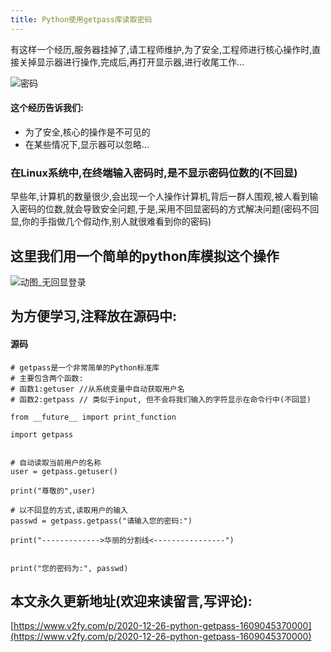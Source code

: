 ```yaml
---
title: Python使用getpass库读取密码
---
```




有这样一个经历,服务器挂掉了,请工程师维护,为了安全,工程师进行核心操作时,直接关掉显示器进行操作,完成后,再打开显示器,进行收尾工作...


![密码](https://www.v2fy.com/asset/0i/jikemiji/jikemiji-md/2020-12-26-python-getpass-1609045370000.assets/3203841-fddba6966187d858.png)

#### 这个经历告诉我们:

- 为了安全,核心的操作是不可见的
- 在某些情况下,显示器可以忽略...

### 在Linux系统中,在终端输入密码时,是不显示密码位数的(不回显)

早些年,计算机的数量很少,会出现一个人操作计算机,背后一群人围观,被人看到输入密码的位数,就会导致安全问题,于是,采用不回显密码的方式解决问题(密码不回显,你的手指做几个假动作,别人就很难看到你的密码)

## 这里我们用一个简单的python库模拟这个操作

![动图_无回显登录](https://www.v2fy.com/asset/0i/jikemiji/jikemiji-md/2020-12-26-python-getpass-1609045370000.assets/3203841-2b9e47db1fd43f18.gif)





## 为方便学习,注释放在源码中:
#### 源码

```
# getpass是一个非常简单的Python标准库
# 主要包含两个函数:
# 函数1:getuser //从系统变量中自动获取用户名
# 函数2:getpass // 类似于input, 但不会将我们输入的字符显示在命令行中(不回显)

from __future__ import print_function

import getpass


# 自动读取当前用户的名称
user = getpass.getuser()

print("尊敬的",user)

# 以不回显的方式,读取用户的输入
passwd = getpass.getpass("请输入您的密码:")

print("------------->华丽的分割线<----------------")


print("您的密码为:", passwd)

```





## 本文永久更新地址(欢迎来读留言,写评论):

[https://www.v2fy.com/p/2020-12-26-python-getpass-1609045370000](https://www.v2fy.com/p/2020-12-26-python-getpass-1609045370000)
